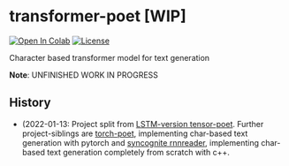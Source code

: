 # transformer-poet [WIP]

<a href="https://colab.research.google.com/github/domschl/transformer-poet/blob/main/transformer_poet.ipynb" target="_parent"><img src="https://colab.research.google.com/assets/colab-badge.svg" alt="Open In Colab"/></a>
[![License](http://img.shields.io/badge/license-MIT-brightgreen.svg?style=flat)](LICENSE)

Character based transformer model for text generation

**Note**: UNFINISHED WORK IN PROGRESS

## History

* (2022-01-13: Project split from [LSTM-version tensor-poet](https://github.com/domschl/tensor-poet). Further project-siblings are [torch-poet](https://github.com/domschl/torch-poet), implementing char-based text generation with pytorch  and [syncognite rnnreader](https://github.com/domschl/syncognite/tree/master/rnnreader), implementing char-based text generation completely from scratch with c++.
